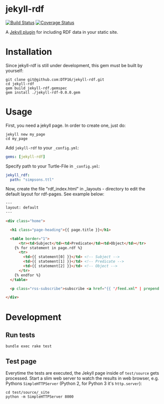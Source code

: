 # jekyll-rdf
[![Build Status](https://travis-ci.org/DTP16/jekyll-rdf.png?branch=develop)](https://travis-ci.org/DTP16/jekyll-rdf) [![Coverage Status](https://coveralls.io/repos/github/DTP16/jekyll-rdf/badge.png?branch=develop)](https://coveralls.io/github/DTP16/jekyll-rdf?branch=develop)

A [Jekyll plugin](https://jekyllrb.com/docs/plugins/) for including RDF data in your static site.

# Installation
Since jekyll-rdf is still under development, this gem must be built by yourself:
```
git clone git@github.com:DTP16/jekyll-rdf.git
cd jekyll-rdf
gem build jekyll-rdf.gemspec
gem install ./jekyll-rdf-0.0.0.gem
```

# Usage
First, you need a jekyll page. In order to create one, just do:
```
jekyll new my_page
cd my_page
```
Add `jekyll-rdf` to your `_config.yml`:
```yaml
gems: [jekyll-rdf]
```
Specify path to your Turtle-File in `_config.yml`:
```yaml
jekyll_rdf:
  path: "simpsons.ttl"
```
Now, create the file "rdf_index.html" in _layouts - directory to edit the default layout for rdf-pages. See example below:

```html
---
layout: default
---

<div class="home">

  <h1 class="page-heading">{{ page.title }}</h1>

  <table border="1">
	  <tr><td>Subject</td><td>Predicate</td><td>Object</td></tr>
    {% for statement in page.rdf %}
      <tr>
        <td>{{ statement[0] }}</td> <!-- Subject -->
        <td>{{ statement[1] }}</td> <!-- Predicate -->
        <td>{{ statement[2] }}</td> <!-- Object -->
      </tr>
    {% endfor %}
  </table>

  <p class="rss-subscribe">subscribe <a href="{{ "/feed.xml" | prepend: site.baseurl }}">via RSS</a></p>

</div>
```

# Development
## Run tests
```
bundle exec rake test
```
## Test page
Everytime the tests are executed, the Jekyll page inside of `test/source` gets processed. Start a slim web server to watch the results in web browser, e.g. Pythons `SimpleHTTPServer` (Python 2, for Python 3 it's `http.server`):
```
cd test/source/_site
python -m SimpleHTTPServer 8000
```

